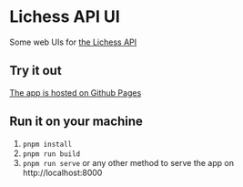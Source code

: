 # Lichess API UI

Some web UIs for [the Lichess API](https://lichess.org/api)

## Try it out

[The app is hosted on Github Pages](https://lichess-org.github.io/api-ui/)

## Run it on your machine

1. `pnpm install`
1. `pnpm run build`
1. `pnpm run serve` or any other method to serve the app on http://localhost:8000
